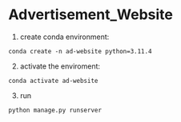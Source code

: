 # Advertisement_Website


1. create conda environment:
```
conda create -n ad-website python=3.11.4
```
2. activate the enviroment:
```
conda activate ad-website
```
3. run
```
python manage.py runserver
```